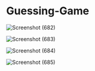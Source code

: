 # Guessing-Game

![Screenshot (682)](https://github.com/user-attachments/assets/64731a9d-c4b2-4562-82ee-800846d35c79)


![Screenshot (683)](https://github.com/user-attachments/assets/0254c4ed-6783-422a-ae47-b7f3c79589b1)



![Screenshot (684)](https://github.com/user-attachments/assets/aa898e7d-64f4-4762-baa2-848728b35502)



![Screenshot (685)](https://github.com/user-attachments/assets/7b7530b2-f240-476a-aab1-71a8a4fa1404)
